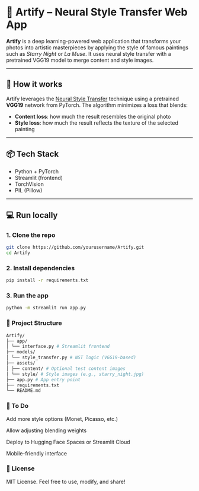 # 🎨 Artify – Neural Style Transfer Web App

**Artify** is a deep learning-powered web application that transforms your photos into artistic masterpieces by applying the style of famous paintings such as _Starry Night_ or _La Muse_. It uses neural style transfer with a pretrained VGG19 model to merge content and style images.

---

## 🧠 How it works

Artify leverages the [Neural Style Transfer](https://arxiv.org/abs/1508.06576) technique using a pretrained **VGG19** network from PyTorch. The algorithm minimizes a loss that blends:

- **Content loss**: how much the result resembles the original photo
- **Style loss**: how much the result reflects the texture of the selected painting

---

## 📦 Tech Stack

- Python + PyTorch
- Streamlit (frontend)
- TorchVision
- PIL (Pillow)

---

## 💻 Run locally

### 1. Clone the repo

```bash
git clone https://github.com/yourusername/Artify.git
cd Artify
```

### 2. Install dependencies

```bash
pip install -r requirements.txt
```

### 3. Run the app

```bash
python -m streamlit run app.py
```

### 📁 Project Structure

```bash
Artify/
├── app/
│ └── interface.py # Streamlit frontend
├── models/
│ └── style_transfer.py # NST logic (VGG19-based)
├── assets/
│ ├── content/ # Optional test content images
│ └── style/ # Style images (e.g., starry_night.jpg)
├── app.py # App entry point
├── requirements.txt
└── README.md
```

### 📌 To Do

Add more style options (Monet, Picasso, etc.)

Allow adjusting blending weights

Deploy to Hugging Face Spaces or Streamlit Cloud

Mobile-friendly interface

### 📄 License

MIT License.
Feel free to use, modify, and share!
